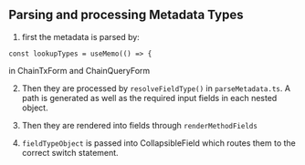 

## Parsing and processing Metadata Types

1. first the metadata is parsed by:

  `const lookupTypes = useMemo(() => {`

in ChainTxForm and ChainQueryForm

2. Then they are processed by `resolveFieldType()` in `parseMetadata.ts`. A path is generated as well as the required input fields in each nested object. 

3. Then they are rendered into fields through `renderMethodFields`

4. `fieldTypeObject` is passed into CollapsibleField which routes them to the correct switch statement. 
